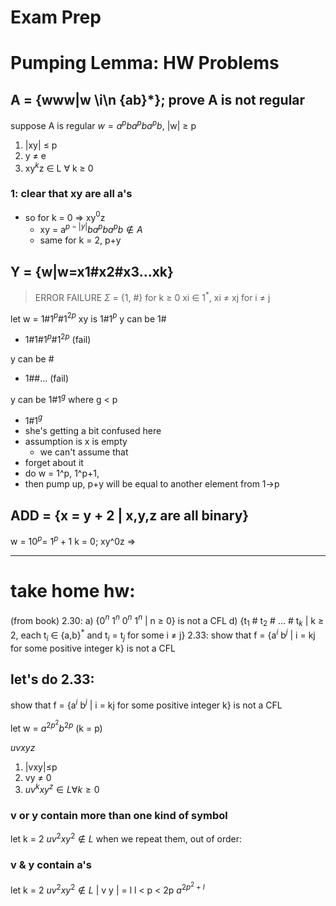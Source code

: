 # Exam Prep

# Pumping Lemma: HW Problems

## A = {www|w \i\n {ab}\*}; prove A is not regular
suppose A is regular
$w = a^{p}ba^{p}ba^{p}b$, |w| $\ge$ p

1. |xy| $\le$ p 
2. y $\ne$ e
3. xy$^{k}$z $\in$ L $\forall$ k $\geq$ 0

### 1: clear that xy are all a's 
* so for k = 0 => xy$^{0}$z
	* xy = a$^{p-|y|}ba^{p}ba^{p}b\notin A$
	* same for k = 2, p+y

## Y = {w|w=x1#x2#x3...xk}
> ERROR FAILURE
$\Sigma$ = {1, #}
for k $\geq$ 0 xi $\in$ 1$^{*}$, xi $\neq$ xj for i $\ne$ j

let w = 1#1$^{p}$#1$^{2p}$ 
xy is 1#1$^{p}$ 
y can be 1#
* 1#1#1$^{p}$#1$^{2p}$ (fail)

y can be # 
* 1##... (fail)

y can be 1#1$^{g}$ where g < p
* 1#1$^{g}$ 
* she's getting a bit confused here
* assumption is x is empty
	* we can't assume that
* 	 forget about it
* do w = 1^p, 1^p+1, 
* then pump up, p+y will be equal to another element from 1->p

## ADD = {x = y + 2 | x,y,z are all binary}
w =   10$^{p}$= 1$^{p}+1$
k = 0; xy^0z => 

--- 
# take home hw:

(from book)
2.30: 
a) {0$^n$ 1$^n$ 0$^n$ 1$^n$  | n $\ge$ 0} is not a CFL
d) {t$_1$ # t$_2$ # ... # t$_k$ | k $\ge$ 2, each t$_i$ $\in$ {a,b}$^{*}$ and t$_i$ = t$_j$ for some i $\ne$ j}
2.33:
show that f = {a$^{i}$ b$^{j}$ | i = kj for some positive integer k} is not a CFL


## let's do 2.33:

show that f = {a$^{i}$ b$^{j}$ | i = kj for some positive integer k} is not a CFL

let w = $a^{2p^{2}}b^{2p}$ (k = p)

$uvxyz$
1. |vxy|$\le$p
2. vy $\ne$ 0
3. $uv^{k}xy^{z}\in L \forall k \ge 0$

### v or y contain more than one kind of symbol
let k = 2
$uv^{2}xy^{2}\notin L$
when we repeat them, out of order:
### v & y contain a's 
let k = 2
$uv^{2}xy^{2}\notin L$
| v y | = l 
l < p < 2p
$a^{2p^{2}+l}$
